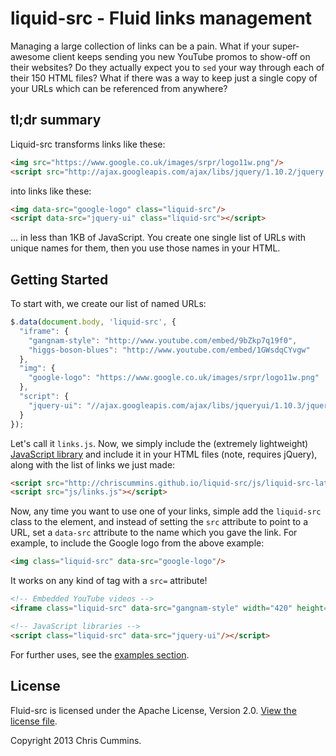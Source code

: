 # liquid-src - Fluid links management

Managing a large collection of links can be a pain. What if your super-awesome
client keeps sending you new YouTube promos to show-off on their websites? Do
they actually expect you to `sed` your way through each of their 150 HTML files?
What if there was a way to keep just a single copy of your URLs which can be
referenced from anywhere?

## tl;dr summary

Liquid-src transforms links like these:

```html
<img src="https://www.google.co.uk/images/srpr/logo11w.png"/>
<script src="http://ajax.googleapis.com/ajax/libs/jquery/1.10.2/jquery.min.js"></script>
```

into links like these:

```html
<img data-src="google-logo" class="liquid-src"/>
<script data-src="jquery-ui" class="liquid-src"></script>
```

... in less than 1KB of JavaScript. You create one single list of URLs with
unique names for them, then you use those names in your HTML.

## Getting Started

To start with, we create our list of named URLs:

```js
$.data(document.body, 'liquid-src', {
  "iframe": {
    "gangnam-style": "http://www.youtube.com/embed/9bZkp7q19f0",
    "higgs-boson-blues": "http://www.youtube.com/embed/1GWsdqCYvgw"
  },
  "img": {
    "google-logo": "https://www.google.co.uk/images/srpr/logo11w.png"
  },
  "script": {
    "jquery-ui": "//ajax.googleapis.com/ajax/libs/jqueryui/1.10.3/jquery-ui.min.js"
  }
});
```

Let's call it `links.js`. Now, we simply include the (extremely lightweight)
[JavaScript library](https://raw.github.com/ChrisCummins/liquid-src/master/dist/liquid-src-latest.min.js)
and include it in your HTML files (note, requires jQuery), along with the list
of links we just made:

```html
<script src="http://chriscummins.github.io/liquid-src/js/liquid-src-latest.min.js"></script>
<script src="js/links.js"></script>
```

Now, any time you want to use one of your links, simple add the `liquid-src`
class to the element, and instead of setting the `src` attribute to point to a
URL, set a `data-src` attribute to the name which you gave the link. For
example, to include the Google logo from the above example:

```html
<img class="liquid-src" data-src="google-logo"/>
```

It works on any kind of tag with a `src=` attribute!

```html
<!-- Embedded YouTube videos -->
<iframe class="liquid-src" data-src="gangnam-style" width="420" height="315" frameborder="0" allowfullscreen></iframe>

<!-- JavaScript libraries -->
<script class="liquid-src" data-src="jquery-ui"/></script>
```

For further uses, see the
[examples section](https://github.com/ChrisCummins/liquid-src/tree/master/examples).

## License

Fluid-src is licensed under the Apache License, Version 2.0. [View the license
file](LICENSE).

Copyright 2013 Chris Cummins.
